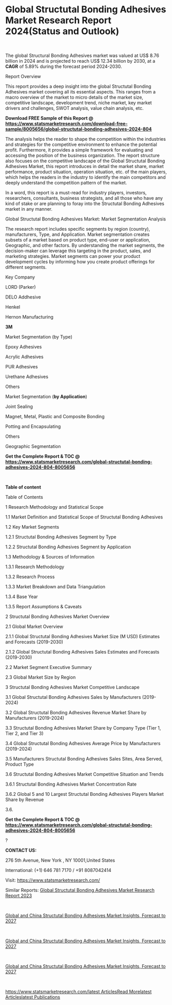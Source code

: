 <h1>Global Structutal Bonding Adhesives Market Research Report 2024(Status and Outlook)</h1><br/><p>The global Structural Bonding Adhesives market was valued at US$ 8.76 billion in 2024 and is projected to reach US$ 12.34 billion by 2030, at a <strong>CAGR</strong> of 5.89% during the forecast period 2024-2030.</p>
 
 
 
 <p>Report Overview</p>
 
 
 
 <p>This report provides a deep insight into the global Structutal Bonding Adhesives market covering all its essential aspects. This ranges from a macro overview of the market to micro details of the market size, competitive landscape, development trend, niche market, key market drivers and challenges, SWOT analysis, value chain analysis, etc.</p>
 
 
 
 <p><strong>Download FREE Sample of this Report @ <a href="https://www.statsmarketresearch.com/download-free-sample/8005656/global-structutal-bonding-adhesives-2024-804">https://www.statsmarketresearch.com/download-free-sample/8005656/global-structutal-bonding-adhesives-2024-804</a></strong></p>
 
 
 
 <p>The analysis helps the reader to shape the competition within the industries and strategies for the competitive environment to enhance the potential profit. Furthermore, it provides a simple framework for evaluating and accessing the position of the business organization. The report structure also focuses on the competitive landscape of the Global Structutal Bonding Adhesives Market, this report introduces in detail the market share, market performance, product situation, operation situation, etc. of the main players, which helps the readers in the industry to identify the main competitors and deeply understand the competition pattern of the market.</p>
 
 
 
 <p>In a word, this report is a must-read for industry players, investors, researchers, consultants, business strategists, and all those who have any kind of stake or are planning to foray into the Structutal Bonding Adhesives market in any manner.</p>
 
 
 
 <p>Global Structutal Bonding Adhesives Market: Market Segmentation Analysis</p>
 
 
 
 <p>The research report includes specific segments by region (country), manufacturers, Type, and Application. Market segmentation creates subsets of a market based on product type, end-user or application, Geographic, and other factors. By understanding the market segments, the decision-maker can leverage this targeting in the product, sales, and marketing strategies. Market segments can power your product development cycles by informing how you create product offerings for different segments.</p>
 
 
 
 <p>Key Company</p>
 
 
 
 <p>LORD (Parker)</p>
 
 
 
 <p>DELO Addhesive</p>
 
 
 
 <p>Henkel</p>
 
 
 
 <p>Hernon Manufacturing</p>
 
 
 
 <p><strong>3M</strong></p>
 
 
 
 <p>Market Segmentation (by Type)</p>
 
 
 
 <p>Epoxy Adhesives</p>
 
 
 
 <p>Acrylic Adhesives</p>
 
 
 
 <p>PUR Adhesives</p>
 
 
 
 <p>Urethane Adhesives</p>
 
 
 
 <p>Others</p>
 
 
 
 <p>Market Segmentation (<strong>by Application</strong>)</p>
 
 
 
 <p>Joint Sealing</p>
 
 
 
 <p>Magnet, Metal, Plastic and Composite Bonding</p>
 
 
 
 <p>Potting and Encapsulating</p>
 
 
 
 <p>Others</p>
 
 
 
 <p>Geographic Segmentation</p>
 
 
 
 <div><b>Get the Complete Report & TOC @ <a href="https://www.statsmarketresearch.com/global-structutal-bonding-adhesives-2024-804-8005656">https://www.statsmarketresearch.com/global-structutal-bonding-adhesives-2024-804-8005656</a></b></div>
 
 
 
 <p><br />
 
 <b>Table of content</b></p>
 
 
 
 <p>Table of Contents<br />
 
 1 Research Methodology and Statistical Scope<br />
 
 1.1 Market Definition and Statistical Scope of Structutal Bonding Adhesives<br />
 
 1.2 Key Market Segments<br />
 
 1.2.1 Structutal Bonding Adhesives Segment by Type<br />
 
 1.2.2 Structutal Bonding Adhesives Segment by Application<br />
 
 1.3 Methodology & Sources of Information<br />
 
 1.3.1 Research Methodology<br />
 
 1.3.2 Research Process<br />
 
 1.3.3 Market Breakdown and Data Triangulation<br />
 
 1.3.4 Base Year<br />
 
 1.3.5 Report Assumptions & Caveats<br />
 
 2 Structutal Bonding Adhesives Market Overview<br />
 
 2.1 Global Market Overview<br />
 
 2.1.1 Global Structutal Bonding Adhesives Market Size (M USD) Estimates and Forecasts (2019-2030)<br />
 
 2.1.2 Global Structutal Bonding Adhesives Sales Estimates and Forecasts (2019-2030)<br />
 
 2.2 Market Segment Executive Summary<br />
 
 2.3 Global Market Size by Region<br />
 
 3 Structutal Bonding Adhesives Market Competitive Landscape<br />
 
 3.1 Global Structutal Bonding Adhesives Sales by Manufacturers (2019-2024)<br />
 
 3.2 Global Structutal Bonding Adhesives Revenue Market Share by Manufacturers (2019-2024)<br />
 
 3.3 Structutal Bonding Adhesives Market Share by Company Type (Tier 1, Tier 2, and Tier 3)<br />
 
 3.4 Global Structutal Bonding Adhesives Average Price by Manufacturers (2019-2024)<br />
 
 3.5 Manufacturers Structutal Bonding Adhesives Sales Sites, Area Served, Product Type<br />
 
 3.6 Structutal Bonding Adhesives Market Competitive Situation and Trends<br />
 
 3.6.1 Structutal Bonding Adhesives Market Concentration Rate<br />
 
 3.6.2 Global 5 and 10 Largest Structutal Bonding Adhesives Players Market Share by Revenue<br />
 
 3.6.</p>
 
 
 
 <div><b>Get the Complete Report & TOC @ <a href="https://www.statsmarketresearch.com/global-structutal-bonding-adhesives-2024-804-8005656">https://www.statsmarketresearch.com/global-structutal-bonding-adhesives-2024-804-8005656</a></b></div>
 
 
 
 <p>? </p>
 
 
 
 <p><b>CONTACT US:</b><br />
 
 276 5th Avenue, New York , NY 10001,United States<br />
 
 International: (+1) 646 781 7170 / +91 8087042414<br />
 
 Visit: <a href="https://www.statsmarketresearch.com/">https://www.statsmarketresearch.com/</a><br />
 
 Similar Reports: <a href="https://www.statsmarketresearch.com/global-structutal-bonding-adhesives-2024-804-8005656">Global Structutal Bonding Adhesives Market Research Report 2023</a><br />
 
 <br />
 
 <a href="https://www.statsmarketresearch.com/global-structutal-bonding-adhesives-2024-804-8005656">Global and China Structutal Bonding Adhesives Market Insights, Forecast to 2027</a><br />
 
 <br />
 
 <a href="https://www.statsmarketresearch.com/global-structutal-bonding-adhesives-2024-804-8005656">Global and China Structutal Bonding Adhesives Market Insights, Forecast to 2027</a><br />
 
 <br />
 
 <a href="https://www.statsmarketresearch.com/global-structutal-bonding-adhesives-2024-804-8005656">Global and China Structutal Bonding Adhesives Market Insights, Forecast to 2027</a><br />
 
 <br />
 
 <a href="https://gyeongbokgung.com">https://www.statsmarketresearch.com/</a><a href="https://hallyeomaritime.com">latest Articles</a><a href="https://jingwansa.com">Read More</a><a href="https://nguoiviet.jp/">latest Articles</a><a href="https://www.intelmarketresearch.com/">latest Publications</a></p>